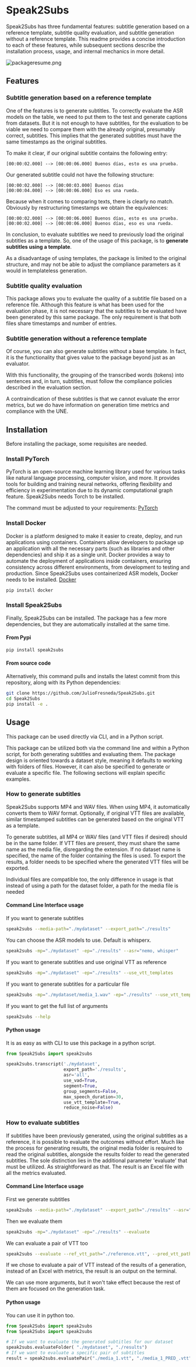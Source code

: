 # Speak2Subs
Speak2Subs has three fundamental features: subtitle generation based on a reference template, subtitle quality evaluation, and subtitle generation without a reference template. This readme provides a concise introduction to each of these features, while subsequent sections describe the installation process, usage, and internal mechanics in more detail.

![packageresume.png](packageresume.png)

## Features
### Subtitle generation based on a reference template

One of the features is to generate subtitles. To correctly evaluate the ASR models on the table, we need to put them to the test and generate captions from datasets. But it is not enough to have subtitles, for the evaluation to be viable we need to compare them with the already original, presumably correct, subtitles. This implies that the generated subtitles must have the same timestamps as the original subtitles.

To make it clear, if our original subtitle contains the following entry:

    [00:00:02.000] --> [00:00:06.000] Buenos días, esto es una prueba.

Our generated subtitle could not have the following structure:

    [00:00:02.000] --> [00:00:03.000] Buenos días
    [00:00:04.000] --> [00:00:06.000] Eso es una rueda.

Because when it comes to comparing texts, there is clearly no match.
Obviously by restructuring timestamps we obtain the equivalences:

    [00:00:02.000] --> [00:00:06.000] Buenos días, esto es una prueba.
    [00:00:02.000] --> [00:00:06.000] Buenos días, eso es una rueda.

In conclusion, to evaluate subtitles we need to previously load the original subtitles as a template. So, one of the usage of this package, is to **generate subtitles using a template**.

As a disadvantage of using templates, the package is limited to the original structure, and may not be able to adjust the compliance parameters as it would in templateless generation.

### Subtitle quality evaluation
This package allows you to evaluate the quality of a subtitle file based on a reference file. Although this feature is what has been used for the evaluation phase, it is not necessary that the subtitles to be evaluated have been generated by this same package. The only requirement is that both files share timestamps and number of entries.

### Subtitle generation without a reference template

Of course, you can also generate subtitles without a base template. In fact, it is the functionality that gives value to the package beyond just as an evaluator.

With this functionality, the grouping of the transcribed words (tokens) into sentences and, in turn, subtitles, must follow the compliance policies described in the evaluation section.

A contraindication of these subtitles is that we cannot evaluate the error metrics, but we do have information on generation time metrics and compliance with the UNE.


## Installation
Before installing the package, some requisites are needed.

### Install PyTorch
PyTorch is an open-source machine learning library used for various tasks like natural language processing, computer vision, and more. It provides tools for building and training neural networks, offering flexibility and efficiency in experimentation due to its dynamic computational graph feature. Speak2Subs needs Torch to be installed.

The command must be adjusted to your requirements:
[PyTorch](https://pytorch.org/get-started/locally/)

### Install Docker
Docker is a platform designed to make it easier to create, deploy, and run applications using containers. Containers allow developers to package up an application with all the necessary parts (such as libraries and other dependencies) and ship it as a single unit. Docker provides a way to automate the deployment of applications inside containers, ensuring consistency across different environments, from development to testing and production. Since Speak2Subs uses containerized ASR models, Docker needs to be installed.
[Docker](https://docs.docker.com/engine/install/)

```bash
pip install docker
```
### Install Speak2Subs
Finally, Speak2Subs can be installed. The package has a few more dependencies, but they are automatically installed at the same time.

#### From Pypi
```bash
pip install speak2subs
```
#### From source code
Alternatively, this command pulls and installs the latest commit from this repository, along with its Python dependencies:
```bash
git clone https://github.com/JulioFresneda/Speak2Subs.git
cd Speak2Subs
pip install -e .
```

## Usage

This package can be used directly via CLI, and in a Python script. 

This package can be utilized both via the command line and within a Python script, for both generating subtitles and evaluating them. The package design is oriented towards a dataset style, meaning it defaults to working with folders of files. However, it can also be specified to generate or evaluate a specific file. The following sections will explain specific examples.

### How to generate subtitles
Speak2Subs supports MP4 and WAV files. When using MP4, it automatically converts them to WAV format. Optionally, if original VTT files are available, similar timestamped subtitles can be generated based on the original VTT as a template. 

To generate subtitles, all MP4 or WAV files (and VTT files if desired) should be in the same folder. If VTT files are present, they must share the same name as the media file, disregarding the extension. If no dataset name is specified, the name of the folder containing the files is used. To export the results, a folder needs to be specified where the generated VTT files will be exported.

Individual files are compatible too, the only difference in usage is that instead of using a path for the dataset folder, a path for the media file is needed

#### Command Line Interface usage
If you want to generate subtitles
```bash
speak2subs --media-path="./mydataset" --export_path="./results"
```

You can choose the ASR models to use. Default is whisperx.
```bash
speak2subs -mp="./mydataset" -ep="./results" --asr="nemo, whisper"
```

If you want to generate subtitles and use original VTT as reference
```bash
speak2subs -mp="./mydataset" -ep="./results" --use_vtt_templates
```

If you want to generate subtitles for a particular file
```bash
speak2subs -mp="./mydataset/media_1.wav" -ep="./results" --use_vtt_templates
```

If you want to get the full list of arguments
```bash
speak2subs --help
```

#### Python usage
It is as easy as with CLI to use this package in a python script.
```python
from Speak2Subs import speak2subs

speak2subs.transcript('./mydataset',
                      export_path='./results',
                      asr='all',
                      use_vad=True,
                      segment=True,
                      group_segments=False,
                      max_speech_duration=30,
                      use_vtt_template=True,
                      reduce_noise=False)
```

### How to evaluate subtitles
If subtitles have been previously generated, using the original subtitles as a reference, it is possible to evaluate the outcomes without effort. Much like the process for generating results, the original media folder is required to read the original subtitles, alongside the results folder to read the generated subtitles. The sole distinction lies in the additional parameter 'evaluate' that must be utilized. As straightforward as that. The result is an Excel file with all the metrics evaluated.

#### Command Line Interface usage
First we generate subtitles
```bash
speak2subs --media-path="./mydataset" --export_path="./results" --asr="seamless, vosk"
```

Then we evaluate them
```bash
speak2subs -mp="./mydataset" -ep="./results" --evaluate
```

We can evaluate a pair of VTT too
```bash
speak2subs --evaluate --ref_vtt_path="./reference.vtt", --pred_vtt_path="./predicted.vtt"
```
If we chose to evaluate a pair of VTT instead of the results of a generation, instead of an Excel with metrics, the result is an output on the terminal.

We can use more arguments, but it won't take effect because the rest of them are focused on the generation task.

#### Python usage
You can use it in python too.
```python
from Speak2Subs import speak2subs
from Speak2Subs import speak2subs

# If we want to evaluate the generated subtitles for our dataset
speak2subs.evaluateFolder( "./mydataset", "./results")
# If we want to evaluate a specific pair of subtitles
result = speak2subs.evaluatePair("./media_1.vtt", "./media_1_PRED_.vtt")
```

